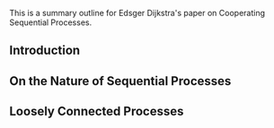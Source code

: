 This is a summary outline for Edsger Dijkstra's paper on Cooperating Sequential Processes. 

## Introduction 

## On the Nature of Sequential Processes 

## Loosely Connected Processes 

